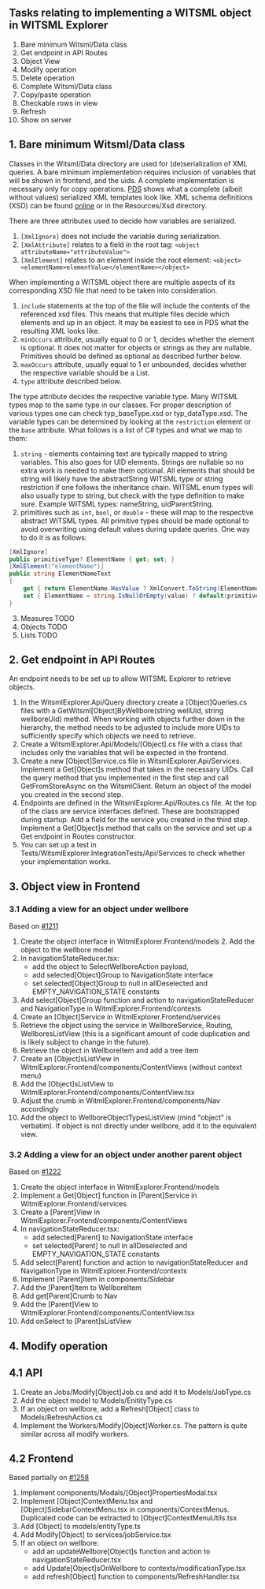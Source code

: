 ## Tasks relating to implementing a WITSML object in WITSML Explorer
1. Bare minimum Witsml/Data class
2. Get endpoint in API Routes
3. Object View
4. Modify operation
5. Delete operation
6. Complete Witsml/Data class
7. Copy/paste operation
8. Checkable rows in view
9. Refresh
10. Show on server

## 1. Bare minimum Witsml/Data class
Classes in the Witsml/Data directory are used for (de)serialization of XML queries. A bare minimum implementetion requires inclusion of variables that will be shown in frontend, and the uids. A complete implementation is necessary only for copy operations. [PDS](https://witsml.pds.technology/docs/downloads/) shows what a complete (albeit without values) serialized XML templates look like. XML schema definitions (XSD) can be found [online](http://w3.energistics.org/schema/WITSML_v1.4.1.1_Data_Schema/witsml_v1.4.1.1_data/doc/witsml_schema_overview.html) or in the Resources/Xsd directory.

There are three attributes used to decide how variables are serialized.
1. `[XmlIgnore]` does not include the variable during serialization.
2. `[XmlAttribute]` relates to a field in the root tag: `<object attributeName="attributeValue">`
3. `[XmlElement]` relates to an element inside the root element: `<object><elementName>elementValue</elementName></object>`

When implementing a WITSML object there are multiple aspects of its corresponding XSD file that need to be taken into consideration.
1. `include` statements at the top of the file will include the contents of the referenced xsd files. This means that multiple files decide which elements end up in an object. It may be easiest to see in PDS what the resulting XML looks like.
2. `minOccurs` attribute, usually equal to 0 or 1, decides whether the element is optional. It does not matter for objects or strings as they are nullable. Primitives should be defined as optional as described further below.
3. `maxOccurs` attribute, usually equal to 1 or unbounded, decides whether the respective variable should be a List.
4. `type` attribute described below.

The type attribute decides the respective variable type. Many WITSML types map to the same type in our classes. For proper description of various types one can check typ_baseType.xsd or typ_dataType.xsd. The variable types can be determined by looking at the `restriction` element or the `base` attribute.  What follows is a list of C# types and what we map to them:
1. `string` - elements containing text are typically mapped to string variables. This also goes for UID elements. Strings are nullable so no extra work is needed to make them optional. All elements that should be string will likely have the abstractString WITSML type or string restriction if one follows the inheritance chain. WITSML enum types will also usually type to string, but check with the type definition to make sure. Example WITSML types: nameString, uidParentString.
2. primitives such as `int`, `bool`, or `double` - these will map to the respective abstract WITSML types. All primitive types should be made optional to avoid overwriting using default values during update queries. One way to do it is as follows:
```csharp
[XmlIgnore]
public primitiveType? ElementName { get; set; }
[XmlElement("elementName")]
public string ElementNameText
{
    get { return ElementName.HasValue ? XmlConvert.ToString(ElementName.Value) : null; }
    set { ElementName = string.IsNullOrEmpty(value) ? default(primitiveType?) : primitiveType.Parse(value); }
}
```
3. Measures TODO
4. Objects TODO
5. Lists TODO

## 2. Get endpoint in API Routes
An endpoint needs to be set up to allow WITSML Explorer to retrieve objects. 
1. In the WitsmlExplorer.Api/Query directory create a [Object]Queries.cs files with a GetWitsml[Object]ByWellbore(string wellUid, string wellboreUid) method. When working with objects further down in the hierarchy, the method needs to be adjusted to include more UIDs to sufficiently specify which objects we need to retrieve.
2. Create a WitsmlExplorer.Api/Models/[Object].cs file with a class that includes only the variables that will be expected in the frontend.
3. Create a new [Object]Service.cs file in WitsmlExplorer.Api/Services. Implement a Get[Object]s method that takes in the necessary UIDs. Call the query method that you implemented in the first step and call GetFromStoreAsync on the WitsmlClient. Return an object of the model you created in the second step.
4. Endpoints are defined in the WitsmlExplorer.Api/Routes.cs file. At the top of the class are service interfaces defined. These are bootstrapped during startup. Add a field for the service you created in the third step. Implement a Get[Object]s method that calls on the service and set up a Get endpoint in Routes constructor.
5. You can set up a test in Tests/WitsmlExplorer.IntegrationTests/Api/Services to check whether your implementation works.

## 3. Object view in Frontend
### 3.1 Adding a view for an object under wellbore
Based on [#1211](https://github.com/equinor/witsml-explorer/pull/1211)
1. Create the object interface in WitmlExplorer.Frontend/models
    2. Add the object to the wellbore model
3. In navigationStateReducer.tsx:
   * add the object to SelectWellboreAction payload, 
   * add selected[Object]Group to NavigationState interface
   * set selected[Object]Group to null in allDeselected and EMPTY_NAVIGATION_STATE constants
4. Add select[Object]Group function and action to navigationStateReducer and NavigationType in WitmlExplorer.Frontend/contexts
5. Create an [Object]Service in WitmlExplorer.Frontend/services
6. Retrieve the object using the service in WellboreService, Routing, WellboresListView (this is a significant amount of code duplication and is likely subject to change in the future).
7. Retrieve the object in WellboreItem and add a tree item
8. Create an [Object]sListView in WitmlExplorer.Frontend/components/ContentViews (without context menu)
9. Add the [Object]sListView to WitmlExplorer.Frontend/components/ContentView.tsx
10. Adjust the crumb in WitmlExplorer.Frontend/components/Nav accordingly
11. Add the object to WellboreObjectTypesListView (mind "object" is verbatim). If object is not directly under wellbore, add it to the equivalent view.

### 3.2 Adding a view for an object under another parent object
Based on [#1222](https://github.com/equinor/witsml-explorer/pull/1222)
1. Create the object interface in WitmlExplorer.Frontend/models
2. Implement a Get[Object] function in [Parent]Service in WitmlExplorer.Frontend/services
3. Create a [Parent]View in WitmlExplorer.Frontend/components/ContentViews
4. In navigationStateReducer.tsx:
   * add selected[Parent] to NavigationState interface
   * set selected[Parent] to null in allDeselected and EMPTY_NAVIGATION_STATE constants
5. Add select[Parent] function and action to navigationStateReducer and NavigationType in WitmlExplorer.Frontend/contexts
6. Implement [Parent]Item in components/Sidebar
7. Add the [Parent]Item to WellboreItem
8. Add get[Parent]Crumb to Nav
9. Add the [Parent]View to WitmlExplorer.Frontend/components/ContentView.tsx
9. Add onSelect to [Parent]sListView

## 4. Modify operation
## 4.1 API
1. Create an Jobs/Modify[Object]Job.cs and add it to Models/JobType.cs
2. Add the object model to Models/EnitityType.cs
3. If an object on wellbore, add a Refresh[Object] class to Models/RefreshAction.cs
4. Implement the Workers/Modify[Object]Worker.cs. The pattern is quite similar across all modify workers.

## 4.2 Frontend
Based partially on [#1258](https://github.com/equinor/witsml-explorer/pull/1258)
1. Implement components/Modals/[Object]PropertiesModal.tsx
2. Implement [Object]ContextMenu.tsx and [Object]SidebarContextMenu.tsx in components/ContextMenus. Duplicated code can be extracted to [Object]ContextMenuUtils.tsx
3. Add [Object] to models/entityType.ts
4. Add Modify[Object] to services/jobService.tsx
5. If an object on wellbore: 
   * add an updateWellbore[Object]s function and action to navigationStateReducer.tsx
   * add Update[Object]sOnWellbore to contexts/modificationType.tsx
   * add refresh[Object] function to components/RefreshHandler.tsx
